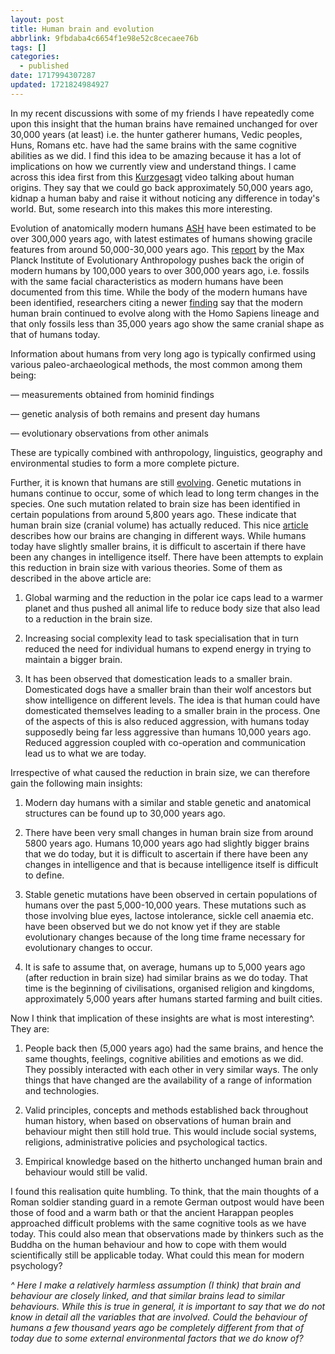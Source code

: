 ```yaml
---
layout: post
title: Human brain and evolution
abbrlink: 9fbdaba4c6654f1e98e52c8cecaee76b
tags: []
categories:
  - published
date: 1717994307287
updated: 1721824984927
---
```


In my recent discussions with some of my friends I have repeatedly come upon this insight that the human brains have remained unchanged for over 30,000 years (at least) i.e. the hunter gatherer humans, Vedic peoples, Huns, Romans etc. have had the same brains with the same cognitive abilities as we did. I find this idea to be amazing because it has a lot of implications on how we currently view and understand things. I came across this idea first from this [Kurzgesagt](https://www.youtube.com/watch?v=dGiQaabX3_o) video talking about human origins. They say that we could go back approximately 50,000 years ago, kidnap a human baby and raise it without noticing any difference in today's world. But, some research into this makes this more interesting.

Evolution of anatomically modern humans [ASH](https://en.wikipedia.org/wiki/Homo_sapiens#Anatomical_modernity) have been estimated to be over 300,000 years ago, with latest estimates of humans showing gracile features from around 50,000-30,000 years ago. This [report](https://www.mpg.de/11322481/oldest-homo-sapiens-fossils-at-jebel-irhoud-morocco) by the Max Planck Institute of Evolutionary Anthropology pushes back the origin of modern humans by 100,000 years to over 300,000 years ago, i.e. fossils with the same facial characteristics as modern humans have been documented from this time. While the body of the modern humans have been identified, researchers citing a newer [finding](https://www.mpg.de/11883269/homo-sapiens-brain-evolution) say that the modern human brain continued to evolve along with the Homo Sapiens lineage and that only fossils less than 35,000 years ago show the same cranial shape as that of humans today.

Information about humans from very long ago is typically confirmed using various paleo-archaeological methods, the most common among them being:

— measurements obtained from hominid findings

— genetic analysis of both remains and present day humans

— evolutionary observations from other animals

These are typically combined with anthropology, linguistics, geography and environmental studies to form a more complete picture.

Further, it is known that humans are still [evolving](https://www.hhmi.org/news/human-brain-still-evolving). Genetic mutations in humans continue to occur, some of which lead to long term changes in the species. One such mutation related to brain size has been identified in certain populations from around 5,800 years ago. These indicate that human brain size (cranial volume) has actually reduced. This nice [article](https://www.discovermagazine.com/the-sciences/if-modern-humans-are-so-smart-why-are-our-brains-shrinking) describes how our brains are changing in different ways. While humans today have slightly smaller brains, it is difficult to ascertain if there have been any changes in intelligence itself. There have been attempts to explain this reduction in brain size with various theories. Some of them as described in the above article are:

1. Global warming and the reduction in the polar ice caps lead to a warmer planet and thus pushed all animal life to reduce body size that also lead to a reduction in the brain size.

2. Increasing social complexity lead to task specialisation that in turn reduced the need for individual humans to expend energy in trying to maintain a bigger brain.

3. It has been observed that domestication leads to a smaller brain. Domesticated dogs have a smaller brain than their wolf ancestors but show intelligence on different levels. The idea is that human could have domesticated themselves leading to a smaller brain in the process. One of the aspects of this is also reduced aggression, with humans today supposedly being far less aggressive than humans 10,000 years ago. Reduced aggression coupled with co-operation and communication lead us to what we are today.

Irrespective of what caused the reduction in brain size, we can therefore gain the following main insights:

1. Modern day humans with a similar and stable genetic and anatomical structures can be found up to 30,000 years ago.

2. There have been very small changes in human brain size from around 5800 years ago. Humans 10,000 years ago had slightly bigger brains that we do today, but it is difficult to ascertain if there have been any changes in intelligence and that is because intelligence itself is difficult to define.

3. Stable genetic mutations have been observed in certain populations of humans over the past 5,000-10,000 years. These mutations such as those involving blue eyes, lactose intolerance, sickle cell anaemia etc. have been observed but we do not know yet if they are stable evolutionary changes because of the long time frame necessary for evolutionary changes to occur.

4. It is safe to assume that, on average, humans up to 5,000 years ago (after reduction in brain size) had similar brains as we do today. That time is the beginning of civilisations, organised religion and kingdoms, approximately 5,000 years after humans started farming and built cities.

Now I think that implication of these insights are what is most interesting^. They are:

1. People back then (5,000 years ago) had the same brains, and hence the same thoughts, feelings, cognitive abilities and emotions as we did. They possibly interacted with each other in very similar ways. The only things that have changed are the availability of a range of information and technologies.

2. Valid principles, concepts and methods established back throughout human history, when based on observations of human brain and behaviour might then still hold true. This would include social systems, religions, administrative policies and psychological tactics.

3. Empirical knowledge based on the hitherto unchanged human brain and behaviour would still be valid.

I found this realisation quite humbling. To think, that the main thoughts of a Roman soldier standing guard in a remote German outpost would have been those of food and a warm bath or that the ancient Harappan peoples approached difficult problems with the same cognitive tools as we have today. This could also mean that observations made by thinkers such as the Buddha on the human behaviour and how to cope with them would scientifically still be applicable today. What could this mean for modern psychology?

*^ Here I make a relatively harmless assumption (I think) that brain and behaviour are closely linked, and that similar brains lead to similar behaviours. While this is true in general, it is important to say that we do not know in detail all the variables that are involved. Could the behaviour of humans a few thousand years ago be completely different from that of today due to some external environmental factors that we do know of?*
